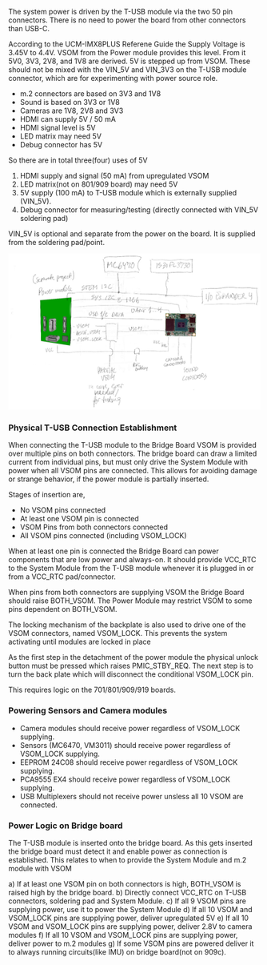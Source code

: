 The system power is driven by the T-USB module via the two 50 pin connectors. 
There is no need to power the board from other connectors than USB-C.

According to the UCM-IMX8PLUS Referene Guide the Supply Voltage is 3.45V to 4.4V.
VSOM from the Power module provides this level. 
From it 5V0, 3V3, 2V8, and 1V8 are derived. 5V is stepped up from VSOM. These should not be mixed with
the VIN_5V and VIN_3V3 on the T-USB module connector, which are for experimenting with power source role.

- m.2 connectors are based on 3V3 and 1V8
- Sound is based on 3V3 or 1V8
- Cameras are 1V8, 2V8 and 3V3
- HDMI can supply 5V / 50 mA
- HDMI signal level is 5V
- LED matrix may need 5V
- Debug connector has 5V

So there are in total three(four) uses of 5V

1. HDMI supply and signal (50 mA) from upregulated VSOM
2. LED matrix(not on 801/909 board) may need 5V
3. 5V supply (100 mA) to T-USB module which is externally supplied (VIN_5V).
4. Debug connector for measuring/testing (directly connected with VIN_5V soldering pad)

VIN_5V is optional and separate from the power on the board. It is supplied from the soldering pad/point.

![Conceptual wiring of power module](../refs/POWER-MODULE-conceptual-wiring.jpg)


### Physical T-USB Connection Establishment

When connecting the T-USB module to the Bridge Board VSOM is provided over multiple pins on both connectors.
The bridge board can draw a limited current from individual pins, but must only drive the System Module with power when all
VSOM pins are connected. This allows for avoiding damage or strange behavior, if the power module is partially inserted.

Stages of insertion are,
- No VSOM pins connected
- At least one VSOM pin is connected
- VSOM Pins from both connectors connected
- All VSOM pins connected (including VSOM_LOCK)

When at least one pin is connected the Bridge Board can power components that are low power and always-on.
It should provide VCC_RTC to the System Module from the T-USB module whenever it is plugged in or from a VCC_RTC pad/connector.

When pins from both connectors are supplying VSOM the Bridge Board should raise BOTH_VSOM. 
The Power Module may restrict VSOM to some pins dependent on BOTH_VSOM.

The locking mechanism of the backplate is also used to drive one of the VSOM connectors, named VSOM_LOCK.
This prevents the system activating until modules are locked in place

As the first step in the detachment of the power module the physical unlock button must be pressed which raises PMIC_STBY_REQ.
The next step is to turn the back plate which will disconnect the conditional VSOM_LOCK pin.

This requires logic on the 701/801/909/919 boards. 



### Powering Sensors and Camera modules

- Camera modules should receive power regardless of VSOM_LOCK supplying.
- Sensors (MC6470, VM3011) should receive power regardless of VSOM_LOCK supplying.
- EEPROM 24C08 should receive power regardless of VSOM_LOCK supplying.
- PCA9555 EX4 should receive power regardless of VSOM_LOCK supplying.
- USB Multiplexers should not receive power unsless all 10 VSOM are connected.


### Power Logic on Bridge board 

The T-USB module is inserted onto the bridge board. As this gets inserted the bridge board must detect it and enable power as connection is established. This relates to when to provide the System Module and m.2 module with VSOM

a) If at least one VSOM pin on both connectors is high, BOTH_VSOM is raised high by the bridge board.
b) Directly connect VCC_RTC on T-USB connectors, soldering pad and System Module.
c) If all 9 VSOM pins are supplying power, use it to power the System Module 
d) If all 10 VSOM and VSOM_LOCK pins are supplying power, deliver upregulated 5V
e) If all 10 VSOM and VSOM_LOCK pins are supplying power, deliver 2.8V to camera modules
f) If all 10 VSOM and VSOM_LOCK pins are supplying power, deliver power to m.2 modules
g) If some VSOM pins are powered deliver it to always running circuits(like IMU) on bridge board(not on 909c).
